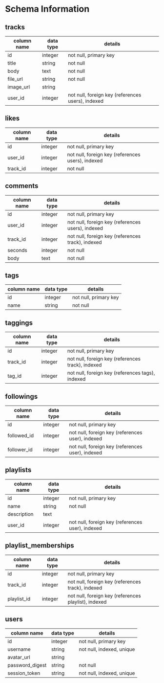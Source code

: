 # Schema Information

## tracks
column name | data type | details
------------|-----------|-----------------------
id          | integer   | not null, primary key
title       | string    | not null
body        | text      | not null
file_url    | string    | not null
image_url   | string    |
user_id     | integer   | not null, foreign key (references users), indexed

## likes
column name | data type | details
------------|-----------|-----------------------
id          | integer   | not null, primary key
user_id     | integer   | not null, foreign key (references users), indexed
track_id    | integer   | not null

## comments
column name | data type | details
------------|-----------|-----------------------
id          | integer   | not null, primary key
user_id     | integer   | not null, foreign key (references users), indexed
track_id    | integer   | not null, foreign key (references track), indexed
seconds     | integer   | not null
body        | text      | not null

## tags
column name | data type | details
------------|-----------|-----------------------
id          | integer   | not null, primary key
name        | string    | not null

## taggings
column name | data type | details
------------|-----------|-----------------------
id          | integer   | not null, primary key
track_id    | integer   | not null, foreign key (references track), indexed
tag_id      | integer   | not null, foreign key (references tags), indexed

## followings
column name | data type | details
------------|-----------|-----------------------
id          | integer   | not null, primary key
followed_id | integer   | not null, foreign key (references user), indexed
follower_id | integer   | not null, foreign key (references user), indexed

## playlists
column name | data type | details
------------|-----------|-----------------------
id          | integer   | not null, primary key
name        | string    | not null
description | text      |
user_id     | integer   | not null, foreign key (references user), indexed

## playlist_memberships
column name | data type | details
------------|-----------|-----------------------
id          | integer   | not null, primary key
track_id    | integer   | not null, foreign key (references track), indexed
playlist_id | integer   | not null, foreign key (references playlist), indexed

## users
column name     | data type | details
----------------|-----------|-----------------------
id              | integer   | not null, primary key
username        | string    | not null, indexed, unique
avatar_url      | string    |
password_digest | string    | not null
session_token   | string    | not null, indexed, unique
